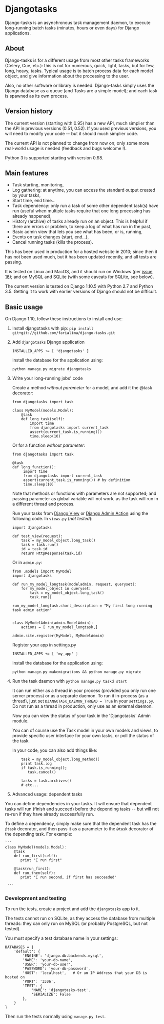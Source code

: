 
# Djangotasks

Django-tasks is an asynchronous task management daemon, to execute long-running batch tasks (minutes, hours or even days) for Django applications.

## About

Django-tasks is for a different usage from most other tasks frameworks (Celery, Cue, etc.): this is not for numerous, quick, light, tasks, but for few, long, heavy, tasks. Typical usage is to batch process data for each model object, and give information about the processing to the user.

Also, no other software or library is needed. Django-tasks simply uses the Django database as a queue (and Tasks are a simple model); and each task is spawned as its own process.

## Version history

The current version (starting with 0.95) has a new API, much simplier than the API in previous versions (0.51, 0.52). If you used previous versions, you will need to modify your code -- but it should much simplier code.

The current API is not planned to change from now on; only some more real-world usage is needed (feedback and bugs welcome !).

Python 3 is supported starting with version 0.98.

## Main features

* Task starting, monitoring,
* Log gathering: at anytime, you can access the standard output created by your tasks,
* Start time, end time...
* Task dependency: only run a task of some other dependent task(s) have run (useful when multiple tasks require that one long processing has already happened),
* History (archive) of tasks already run on an object. This is helpful if there are errors or problem, to keep a log of what has run in the past,
* Basic admin view that lets you see what has been, or is, running,
* Events on task changes (start, end...),
* Cancel running tasks (kills the process).

This has been used in production for a hosted website in 2010; since then it has not been used much, but it has been updated recently, and all tests are passing.

It is tested on Linux and MacOS, and it should run on Windows (per [issue 16](https://code.google.com/p/django-tasks/issues/detail?id=16)); and on MySQL and SQLite (with some caveats for SQLite, see below).

The current version is tested on Django 1.10.5 with Python 2.7 and Python 3.5. Getting it to work with earlier versions of Django should not be difficult.

## Basic usage

On Django 1.10, follow these instructions to install and use:

1. Install djangotasks with pip: ```pip install git+git://github.com/farialima/django-tasks.git``` 

2. Add ```djangotasks``` Django application

	```INSTALLED_APPS += [ 'djangotasks' ]```

	Install the database for the application using:
    
	```python manage.py migrate djangotasks```

3. Write your long-running jobs' code

    Create a method _without parameter_ for a model, and add it the @task decorator:
    ```
    from djangotasks import task

    class MyModel(models.Model):
        @task
        def long_task(self):
            import time
            from djangotasks import current_task
            assert(current_task.is_running())
            time.sleep(10)
    ```

    Or for a function _without parameter_:

    ```
    from djangotasks import task

    @task
    def long_function():
         import time
         from djangotasks import current_task
         assert(current_task.is_running()) # by definition
         time.sleep(10)
    ```
    Note that methods or functions with parameters are not supported; and passing parameter as global variable will not work, as the task will run in a different thread and process.

    Run your tasks from [Django View](https://docs.djangoproject.com/en/dev/topics/http/views/) or [Django Admin Action](https://docs.djangoproject.com/en/dev/ref/contrib/admin/actions/) using the following code. 
    In ```views.py``` (_not tested_):
    ```
    import djangotasks

    def test_view(request):
        task = my_model_object.long_task()
        task = task.run()
        id = task.id
        return HttpResponse(task.id)
    ```
    Or in ```admin.py```:
    ```
    from .models import MyModel
    import djangotasks

    def run_my_model_longtask(modeladmin, request, queryset):
        for my_model_object in queryset:
            task = my_model_object.long_task()
            task.run()

    run_my_model_longtask.short_description = "My first long running task admin action"


    class MyModelAdmin(admin.ModelAdmin):
        actions = [ run_my_model_longtask,]

    admin.site.register(MyModel, MyModelAdmin)
    ```

    Register your app in settings.py

    ```INSTALLED_APPS += [ 'my_app' ]```

    Install the database for the application using:
    
    ```python manage.py makemigrations && python manage.py migrate```
    

4. Run the task daemon with ```python manage.py taskd start```

	It can run either as a thread in your process (provided you only run one server process) or as a separate daemon. To run it in-process (as a thread), just set ```DJANGOTASK_DAEMON_THREAD = True``` in your ```settings.py```. Do not run as a thread in production, only use as an external daemon.

	Now you can view the status of your task in the 'Djangotasks' Admin module.

	You can of course use the Task model in your own models and views, to provide specific user interface for your own tasks, or poll the status of the task.

	In your code, you can also add things like:
   ``` 
   	   task = my_model_object.long_method()
       print task.log
       if task.is_running();
          task.cancel()
      
       tasks = task.archives()
       # etc...
   ```

5. Advanced usage: dependent tasks

You can define dependencies in your tasks. It will ensure that dependent tasks will run (finish and succeed) before the depending tasks -- but will not re-run if they have already successfully run. 

To define a dependency, simply make sure that the dependent task has the `@task` decorator, and then pass it as a parameter to the `@task` decorator of the depending task. For example:

    ``` 
    class MyModel(models.Model):
        @task
        def run_first(self):
           print "I run first"

        @task(run_first):
        def run_then(self):
           print "I run second, if first has succeeded"

     ```


### Development and testing

To run the tests, create a project and add the ```djangotasks``` app to it.

The tests cannot run on SQLite, as they access the database from multiple threads: they can only run on MySQL (or probably PostgreSQL, but not tested).

You must specify a test database name in your settings:
```
DATABASES = {
    'default': {
        'ENGINE': 'django.db.backends.mysql',
        'NAME': 'your-db-name',
        'USER': 'your-db-user',
        'PASSWORD': 'your-db-password',
        'HOST': 'localhost',   # Or an IP Address that your DB is hosted on
        'PORT': '3306',
        'TEST': {
            'NAME': 'djangotasks-test',
            'SERIALIZE': False
        },
    }
}
```
Then run the tests normally using ```manage.py test```.



